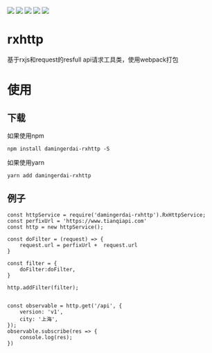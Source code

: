 ![](https://img.shields.io/badge/rxhttp-200-blue.svg)
![](https://img.shields.io/github/license/damingerdai/rxhttp.svg?style=flat)
![](https://img.shields.io/github/last-commit/damingerdai/rxhttp.svg?style=flat)
![](https://img.shields.io/npm/v/damingerdai-rxhttp.svg?style=flat)
![](https://img.shields.io/npm/types/damingerdai-rxhttp.svg?style=flat)

# rxhttp
基于rxjs和request的resfull api请求工具类，使用webpack打包

# 使用

## 下载
如果使用npm
```
npm install damingerdai-rxhttp -S
```
如果使用yarn
```
yarn add damingerdai-rxhttp
```

## 例子
```
const httpService = require('damingerdai-rxhttp').RxHttpService;
const perfixUrl = 'https://www.tianqiapi.com'
const http = new httpService();

const doFilter = (request) => {
    request.url = perfixUrl +  request.url
}

const filter = {
    doFilter:doFilter,
}

http.addFilter(filter);


const observable = http.get('/api', {
    version: 'v1',
    city: '上海',
});
observable.subscribe(res => {
    console.log(res);
})
```